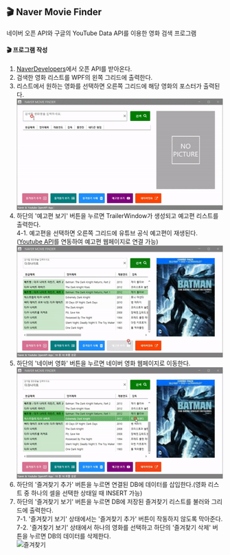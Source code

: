 ## 🎬 Naver Movie Finder<br/>
네이버 오픈 API와 구글의 YouTube Data API를 이용한 영화 검색 프로그램<br/>

#### 🎬 프로그램 작성
1. [NaverDevelopers](https://developers.naver.com/products/intro/plan/plan.md)에서 오픈 API를 받아온다.
2. 검색한 영화 리스트를 WPF의 왼쪽 그리드에 출력한다.
3. 리스트에서 원하는 영화를 선택하면 오른쪽 그리드에 해당 영화의 포스터가 출력된다.<br/>
![검색결과](https://github.com/taekyom/MiniProject_Desktop/blob/main/WpfMiniProject/NaverMovieFinderApp/MOVIEFINDER1.gif "검색결과화면")<br/>
4. 하단의 '예고편 보기' 버튼을 누르면 TrailerWindow가 생성되고 예고편 리스트를 출력한다. <br/>
4-1. 예고편을 선택하면 오른쪽 그리드에 유튜브 공식 예고편이 재생된다.([Youtube API](https://console.cloud.google.com/)를 연동하여 예고편 웹페이지로 연결 가능)<br/>
![유튜브예고편](https://github.com/taekyom/MiniProject_Desktop/blob/main/WpfMiniProject/NaverMovieFinderApp/MOVIEFINDER2.gif "유튜브 예고편화면")<br/>
5. 하단의 '네이버 영화' 버튼을 누르면 네이버 영화 웹페이지로 이동한다. <br/>
![네이버영화](https://github.com/taekyom/MiniProject_Desktop/blob/main/WpfMiniProject/NaverMovieFinderApp/MOVIEFINDER3.gif "네이버영화화면")<br/>
6. 하단의 '즐겨찾기 추가' 버튼을 누르면 연결된 DB에 데이터를 삽입한다.(영화 리스트 중 하나의 셀을 선택한 상태일 때 INSERT 가능)
7. 하단의 '즐겨찾기 보기' 버튼을 누르면 DB에 저장된 즐겨찾기 리스트를 불러와 그리드에 출력한다.<br/>
7-1. '즐겨찾기 보기' 상태에서는 '즐겨찾기 추가' 버튼이 작동하지 않도록 막아준다.<br/>
7-2. '즐겨찾기 보기' 상태에서 하나의 영화를 선택하고 하단의 '즐겨찾기 삭제' 버튼을 누르면 DB의 데이터를 삭제한다.<br/> 
![즐겨찾기](https://github.com/taekyom/MiniProject_Desktop/blob/main/WpfMiniProject/NaverMovieFinderApp/MOVIEFINDER4.gif "즐겨찾기 화면")

